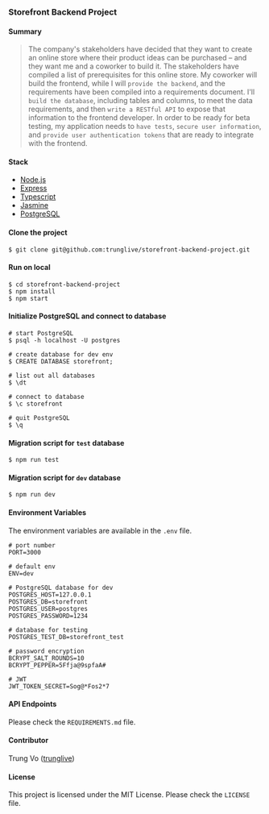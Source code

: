 ### Storefront Backend Project

#### Summary
> The company's stakeholders have decided that they want to create an online store where their product ideas can be purchased – and they want me and a coworker to build it.
The stakeholders have compiled a list of prerequisites for this online store. My coworker will build the frontend, while I will `provide the backend`, and the requirements have been compiled into a requirements document.
I'll `build the database`, including tables and columns, to meet the data requirements, and then `write a RESTful API` to expose that information to the frontend developer.
In order to be ready for beta testing, my application needs to `have tests`, `secure user information`, and `provide user authentication tokens` that are ready to integrate with the frontend.

#### Stack

* [Node.js](https://github.com/nodejs/node)
* [Express](https://github.com/expressjs/express)
* [Typescript](https://github.com/microsoft/TypeScript)
* [Jasmine](https://github.com/jasmine/jasmine)
* [PostgreSQL](https://github.com/postgres/postgres)

#### Clone the project

```shell
$ git clone git@github.com:trunglive/storefront-backend-project.git
```

#### Run on local

```shell
$ cd storefront-backend-project
$ npm install
$ npm start
```

#### Initialize PostgreSQL and connect to database

```shell
# start PostgreSQL
$ psql -h localhost -U postgres

# create database for dev env
$ CREATE DATABASE storefront;

# list out all databases
$ \dt

# connect to database
$ \c storefront

# quit PostgreSQL
$ \q
```

#### Migration script for `test` database

```shell
$ npm run test
```

#### Migration script for `dev` database

```shell
$ npm run dev
```

#### Environment Variables

The environment variables are available in the `.env` file.

```shell
# port number
PORT=3000

# default env
ENV=dev

# PostgreSQL database for dev
POSTGRES_HOST=127.0.0.1
POSTGRES_DB=storefront
POSTGRES_USER=postgres
POSTGRES_PASSWORD=1234

# database for testing
POSTGRES_TEST_DB=storefront_test

# password encryption
BCRYPT_SALT_ROUNDS=10
BCRYPT_PEPPER=5Ffja@9spfaA#

# JWT
JWT_TOKEN_SECRET=Sog@*Fos2*7
```

#### API Endpoints

Please check the `REQUIREMENTS.md` file.

#### Contributor

Trung Vo ([trunglive](https://github.com/trunglive))

#### License

This project is licensed under the MIT License. Please check the `LICENSE` file.
